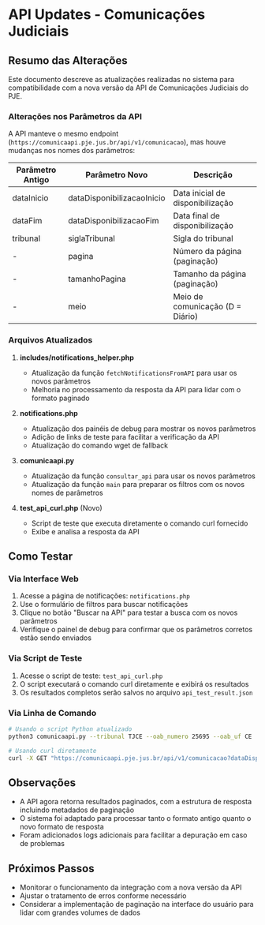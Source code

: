 # API Updates - Comunicações Judiciais

## Resumo das Alterações

Este documento descreve as atualizações realizadas no sistema para compatibilidade com a nova versão da API de Comunicações Judiciais do PJE.

### Alterações nos Parâmetros da API

A API manteve o mesmo endpoint (`https://comunicaapi.pje.jus.br/api/v1/comunicacao`), mas houve mudanças nos nomes dos parâmetros:

| Parâmetro Antigo | Parâmetro Novo            | Descrição                    |
|------------------|---------------------------|------------------------------|
| dataInicio       | dataDisponibilizacaoInicio| Data inicial de disponibilização |
| dataFim          | dataDisponibilizacaoFim   | Data final de disponibilização  |
| tribunal         | siglaTribunal             | Sigla do tribunal            |
| -                | pagina                    | Número da página (paginação) |
| -                | tamanhoPagina             | Tamanho da página (paginação)|
| -                | meio                      | Meio de comunicação (D = Diário) |

### Arquivos Atualizados

1. **includes/notifications_helper.php**
   - Atualização da função `fetchNotificationsFromAPI` para usar os novos parâmetros
   - Melhoria no processamento da resposta da API para lidar com o formato paginado

2. **notifications.php**
   - Atualização dos painéis de debug para mostrar os novos parâmetros
   - Adição de links de teste para facilitar a verificação da API
   - Atualização do comando wget de fallback

3. **comunicaapi.py**
   - Atualização da função `consultar_api` para usar os novos parâmetros
   - Atualização da função `main` para preparar os filtros com os novos nomes de parâmetros

4. **test_api_curl.php** (Novo)
   - Script de teste que executa diretamente o comando curl fornecido
   - Exibe e analisa a resposta da API

## Como Testar

### Via Interface Web

1. Acesse a página de notificações: `notifications.php`
2. Use o formulário de filtros para buscar notificações
3. Clique no botão "Buscar na API" para testar a busca com os novos parâmetros
4. Verifique o painel de debug para confirmar que os parâmetros corretos estão sendo enviados

### Via Script de Teste

1. Acesse o script de teste: `test_api_curl.php`
2. O script executará o comando curl diretamente e exibirá os resultados
3. Os resultados completos serão salvos no arquivo `api_test_result.json`

### Via Linha de Comando

```bash
# Usando o script Python atualizado
python3 comunicaapi.py --tribunal TJCE --oab_numero 25695 --oab_uf CE

# Usando curl diretamente
curl -X GET "https://comunicaapi.pje.jus.br/api/v1/comunicacao?dataDisponibilizacaoInicio=2025-04-08&dataDisponibilizacaoFim=2025-04-08&siglaTribunal=&pagina=1&tamanhoPagina=100&meio=D" -H "Accept: application/json" --proxy "http://checaativos:Proxy2025@185.72.240.72:7108"
```

## Observações

- A API agora retorna resultados paginados, com a estrutura de resposta incluindo metadados de paginação
- O sistema foi adaptado para processar tanto o formato antigo quanto o novo formato de resposta
- Foram adicionados logs adicionais para facilitar a depuração em caso de problemas

## Próximos Passos

- Monitorar o funcionamento da integração com a nova versão da API
- Ajustar o tratamento de erros conforme necessário
- Considerar a implementação de paginação na interface do usuário para lidar com grandes volumes de dados